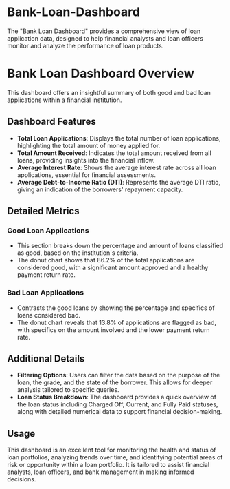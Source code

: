 # Bank-Loan-Dashboard
The "Bank Loan Dashboard" provides a comprehensive view of loan application data, designed to help financial analysts and loan officers monitor and analyze the performance of loan products. 

# Bank Loan Dashboard Overview

This dashboard offers an insightful summary of both good and bad loan applications within a financial institution.

## Dashboard Features

- **Total Loan Applications**: Displays the total number of loan applications, highlighting the total amount of money applied for.
- **Total Amount Received**: Indicates the total amount received from all loans, providing insights into the financial inflow.
- **Average Interest Rate**: Shows the average interest rate across all loan applications, essential for financial assessments.
- **Average Debt-to-Income Ratio (DTI)**: Represents the average DTI ratio, giving an indication of the borrowers' repayment capacity.

## Detailed Metrics

### Good Loan Applications
- This section breaks down the percentage and amount of loans classified as good, based on the institution's criteria.
- The donut chart shows that 86.2% of the total applications are considered good, with a significant amount approved and a healthy payment return rate.

### Bad Loan Applications
- Contrasts the good loans by showing the percentage and specifics of loans considered bad.
- The donut chart reveals that 13.8% of applications are flagged as bad, with specifics on the amount involved and the lower payment return rate.

## Additional Details

- **Filtering Options**: Users can filter the data based on the purpose of the loan, the grade, and the state of the borrower. This allows for deeper analysis tailored to specific queries.
- **Loan Status Breakdown**: The dashboard provides a quick overview of the loan status including Charged Off, Current, and Fully Paid statuses, along with detailed numerical data to support financial decision-making.

## Usage

This dashboard is an excellent tool for monitoring the health and status of loan portfolios, analyzing trends over time, and identifying potential areas of risk or opportunity within a loan portfolio. It is tailored to assist financial analysts, loan officers, and bank management in making informed decisions.

